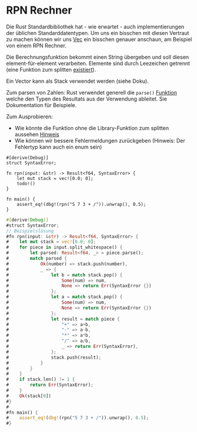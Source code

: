 # RPN Rechner

Die Rust Standardbibliothek hat - wie erwartet - auch implementierungen der
üblichen Standarddatentypen. Um uns ein bisschen mit diesen Vertraut zu machen
können wir uns [Vec](https://doc.rust-lang.org/std/vec/struct.Vec.html) ein bisschen genauer
anschaun, am Beispiel von einem RPN Rechner.

Die Berechnungsfunktion bekommt einen String übergeben und soll diesen element-für-element
verarbeiten. Elemente sind durch Leezeichen getrennt (eine Funktion zum splitten [existiert](https://doc.rust-lang.org/std/primitive.str.html#method.split_whitespace)).

Ein Vector kann als Stack verwendet werden (siehe Doku).

Zum parsen von Zahlen: Rust verwendet generell die `parse()` [Funktion](https://doc.rust-lang.org/std/primitive.str.html#method.parse) welche den Typen des Resultats aus der Verwendung ableitet.
Sie Dokumentation für Beispiele.

Zum Ausprobieren:
- Wie könnte die Funktion ohne die Library-Funktion zum splitten aussehen [Hinweis](https://doc.rust-lang.org/std/primitive.str.html#method.chars)
- Wie können wir bessere Fehlermeldungen zurückgeben (Hinweis: Der Fehlertyp kann auch ein enum sein)


```rust,editable
#[derive(Debug)]
struct SyntaxError;

fn rpn(input: &str) -> Result<f64, SyntaxError> {
    let mut stack = vec![0.0; 0];
    todo!()
}

fn main() {
    assert_eq!(dbg!(rpn("5 7 3 + /")).unwrap(), 0.5);
}
```

```rust
#[derive(Debug)]
#struct SyntaxError;
// Beispielslösung
#fn rpn(input: &str) -> Result<f64, SyntaxError> {
#    let mut stack = vec![0.0; 0];
#    for piece in input.split_whitespace() {
#        let parsed: Result<f64, _> = piece.parse();
#        match parsed {
#            Ok(number) => stack.push(number),
#            _ => {
#                let b = match stack.pop() {
#                    Some(num) => num,
#                    None => return Err(SyntaxError {})
#                };
#                let a = match stack.pop() {
#                    Some(num) => num,
#                    None => return Err(SyntaxError {})
#                };
#                let result = match piece {
#                    "+" => a+b,
#                    "-" => a-b,
#                    "*" => a*b,
#                    "/" => a/b,
#                    _ => return Err(SyntaxError),
#                };
#                stack.push(result);
#            }
#        }
#    }
#    if stack.len() != 1 {
#        return Err(SyntaxError);
#    }
#    Ok(stack[0])
#}
#
#fn main() {
#    assert_eq!(dbg!(rpn("5 7 3 + /")).unwrap(), 0.5);
#}
```
